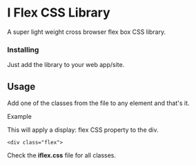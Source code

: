 # I Flex CSS Library

A super light weight cross browser flex box CSS library.

### Installing

Just add the library to your web app/site.

## Usage

Add one of the classes from the file to any element and that's it.

Example

This will apply a display: flex CSS property to the div.
```
<div class="flex">
```
Check the <strong>iflex.css</strong> file for all classes.

